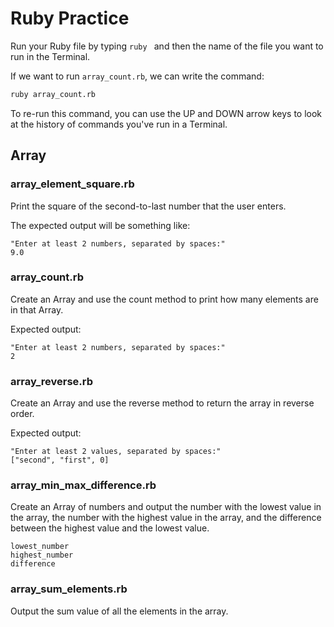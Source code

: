 # Ruby Practice

Run your Ruby file by typing `ruby ` and then the name of the file you want to run in the Terminal.

If we want to run `array_count.rb`, we can write the command:

```bash
ruby array_count.rb
```

To re-run this command, you can use the UP and DOWN arrow keys to look at the history of commands you've run in a Terminal.

## Array

### array_element_square.rb
Print the square of the second-to-last number that the user enters.

The expected output will be something like:
```
"Enter at least 2 numbers, separated by spaces:"
9.0
```
### array_count.rb
Create an Array and use the count method to print how many elements are in that Array.

Expected output:
```
"Enter at least 2 numbers, separated by spaces:"
2
```
### array_reverse.rb
Create an Array and use the reverse method to return the array in reverse order.

Expected output: 
```
"Enter at least 2 values, separated by spaces:"
["second", "first", 0]
```

### array_min_max_difference.rb
Create an Array of numbers and output the number with the lowest value in the array, the number with the highest value in the array, and the difference between the highest value and the lowest value.
```
lowest_number
highest_number
difference
```

### array_sum_elements.rb
Output the sum value of all the elements in the array.
